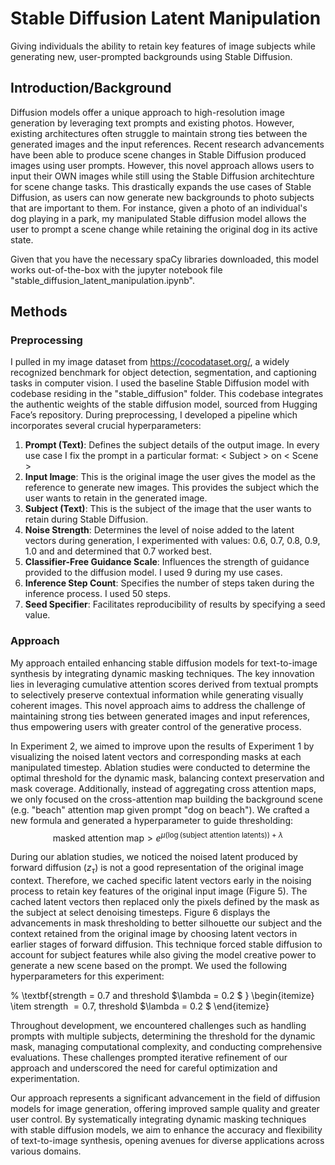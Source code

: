 # Stable Diffusion Latent Manipulation
Giving individuals the ability to retain key features of image subjects while generating new, user-prompted backgrounds using Stable Diffusion.

## Introduction/Background
Diffusion models offer a unique approach to high-resolution image generation by leveraging text prompts and existing photos. However, existing architectures often struggle to maintain strong ties between the generated images and the input references. Recent research advancements have been able to produce scene changes in Stable Diffusion produced images using user prompts. However, this novel approach allows users to input their OWN images while still using the Stable Diffusion architechture for scene change tasks. This drastically expands the use cases of Stable Diffusion, as users can now generate new backgrounds to photo subjects that are important to them. For instance, given a photo of an individual's dog playing in a park, my manipulated Stable diffusion model allows the user to prompt a scene change while retaining the original dog in its active state. 

Given that you have the necessary spaCy libraries downloaded, this model works out-of-the-box with the jupyter notebook file "stable_diffusion_latent_manipulation.ipynb". 

## Methods
### Preprocessing
I pulled in my image dataset from https://cocodataset.org/, a widely recognized benchmark for object detection, segmentation, and captioning tasks in computer vision. I used the baseline Stable Diffusion model with codebase residing in the "stable_diffusion" folder. This codebase integrates the authentic weights of the stable diffusion model, sourced from Hugging Face’s repository. During preprocessing, I developed a pipeline which incorporates several crucial hyperparameters:
1. **Prompt (Text)**: Defines the subject details of the output image. In every use case I fix the prompt in a particular format:
< Subject > on < Scene >
2. **Input Image**: This is the original image the user gives the model as the reference to generate new images. This provides the subject which the user wants to retain in the generated image.
3. **Subject (Text)**: This is the subject of the image that the user wants to retain during Stable Diffusion.
4. **Noise Strength**: Determines the level of noise added to the latent vectors during generation, I experimented with values: 0.6, 0.7, 0.8, 0.9, 1.0 and and determined that 0.7 worked best. 
5. **Classifier-Free Guidance Scale**: Influences the strength of guidance provided to the diffusion model. I used 9 during my use cases.
6. **Inference Step Count**: Specifies the number of steps taken during the inference process. I used 50 steps.
7. **Seed Specifier**: Facilitates reproducibility of results by specifying a seed value.

### Approach
My approach entailed enhancing stable diffusion models for text-to-image synthesis by integrating dynamic masking techniques. The key innovation lies in leveraging cumulative attention scores derived from textual prompts to selectively preserve contextual information while generating visually coherent images. This novel approach aims to address the challenge of maintaining strong ties between generated images and input references, thus empowering users with greater control of the generative process. 

In Experiment 2, we aimed to improve upon the results of Experiment 1 by visualizing the noised latent vectors and corresponding masks at each manipulated timestep. Ablation studies were conducted to determine the optimal threshold for the dynamic mask, balancing context preservation and mask coverage. Additionally, instead of aggregating cross attention maps, we only focused on the cross-attention map building the background scene (e.g. "beach" attention map given prompt "dog on beach"). We crafted a new formula and generated a hyperparameter to guide thresholding:
$$ \text{masked attention map} > e^{\mu(\log (\text{subject attention latents)}) + \lambda} $$

During our ablation studies, we noticed the noised latent produced by forward diffusion ($z_\tau$) is not a good representation of the original image context. Therefore, we cached specific latent vectors early in the noising process to retain key features of the original input image (Figure 5). The cached latent vectors then replaced only the pixels defined by the mask as the subject at select denoising timesteps. Figure 6 displays the advancements in mask thresholding to better silhouette our subject and the context retained from the original image by choosing latent vectors in earlier stages of forward diffusion. This technique forced stable diffusion to account for subject features while also giving the model creative power to generate a new scene based on the prompt. We used the following hyperparameters for this experiment:

% \textbf{strength = $0.7$ and threshold $\lambda = 0.2 $ }
\begin{itemize}
    \item strength $= 0.7$, threshold $\lambda = 0.2 $
\end{itemize}

Throughout development, we encountered challenges such as handling prompts with multiple subjects, determining the threshold for the dynamic mask, managing computational complexity, and conducting comprehensive evaluations. These challenges prompted iterative refinement of our approach and underscored the need for careful optimization and experimentation.

Our approach represents a significant advancement in the field of diffusion models for image generation, offering improved sample quality and greater user control. By systematically integrating dynamic masking techniques with stable diffusion models, we aim to enhance the accuracy and flexibility of text-to-image synthesis, opening avenues for diverse applications across various domains.
